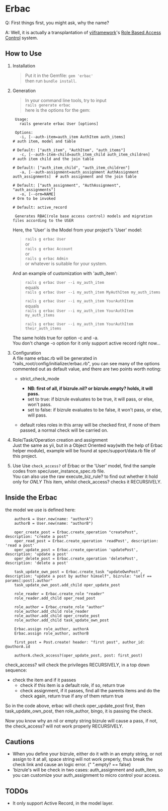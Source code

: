 # Erbac

Q: First things first, you might ask, why the name?

A: Well, it is actually a transplantation of [yiiframework][yii]'s [Role Based Access Control][yii-rbac] system.

[yii]: http://www.yiiframework.com/
[yii-rbac]: http://www.yiiframework.com/doc/guide/1.1/en/topics.auth#role-based-access-control

## How to Use
1. Installation  
	> Put it in the Gemfile:
	> ```gem 'erbac'```  
	> then run 
	> ```bundle install```.

2. Generation  
	> In your command line tools, try to input  
	> ```rails generate erbac```  
	> here is the options for the gem:
	
		Usage:
		  rails generate erbac User [options]
		
		Options:
		  -i, [--auth-item=auth_item AuthItem auth_items]                          # auth item, model and table
		                                                                           # Default: ["auth_item", "AuthItem", "auth_items"]
		  -c, [--auth-item-child=auth_item_child auth_item_children]               # auth item child and the join table
		                                                                           # Default: ["auth_item_child", "auth_item_children"]
		  -a, [--auth-assignment=auth_assignment AuthAssignment auth_assignments]  # auth assignment and the join table
		                                                                           # Default: ["auth_assignment", "AuthAssignment", "auth_assignments"]
		  -o, [--orm=NAME]                                                         # Orm to be invoked
		                                                                           # Default: active_record
		
		Generates RBAC(role base access control) models and migration files according to the USER

	Here, the 'User' is the Model from your project's 'User' model:
	> ``` rails g erbac User ```  
	> or  
	> ``` rails g erbac Account ```  
	> or  
	> ``` rails g erbac Admin ```  
	> or whatever is suitable for your system.
	
	And an example of customization with 'auth\_item':  
	> ``` rails g erbac User --i my_auth_item ```  
	> equals  
	> ``` rails g erbac User --i my_auth_item MyAuthItem my_auth_items ```  
	> 
	> ``` rails g erbac User --i my_auth_item YourAuthItem ```  
	> equals  
	> ``` rails g erbac User --i my_auth_item YourAuthItem my_auth_items ```
	> 
	> ``` rails g erbac User --i my_auth_item YourAuthItem their_auth_items ```
	
	The same holds true for option -c and -a.  
	You don't change -o option for it only support active record right now...

3. Configuration  
	A file name erbac.rb will be generated in "rails_root/config/initializer/erbac.rb", you can see many of the options commented out as default value, and there are two points worth noting:
	* strict\_check\_mode  
		* __NB: first of all, if bizrule.nil? or bizrule.empty? holds, it will pass.__
		* set to true: if bizrule evaluates to be true, it will pass, or else, won't pass. 
		* set to false: if bizrule evaluates to be false, it won't pass, or else, will pass.

	* default roles
		roles in this array will be checked first, if none of them passed, a normal check will be carried on.

4. Role/Task/Operation creation and assignment  
	Just the same as yii, but in a Object Oriented way(with the help of Erbac helper module), example will be found at spec/support/data.rb file of this project.

5. Use
	Use ``` check_access? ``` of Erbac or the 'User' model, find the sample codes from spec/user\_instance\_spec.rb file.  
	You can also use the raw execute\_biz\_rule? to find out whether it hold only for _ONLY This_ item, whilst check\_access? checks it RECURSIVELY.
	

## Inside the Erbac ##
the model we use is defined here:

		authorA = User.new(name: "authorA")
		authorB = User.new(name: "authorB")

		oper_create_post = Erbac.create_operation "createPost", description: "create a post"
		oper_read_post = Erbac.create_operation 'readPost', description: 'read a post'
		oper_update_post = Erbac.create_operation 'updatePost', description: 'update a post'
		oper_delete_post = Erbac.create_operation 'deletePost', description: 'delete a post'
		
		task_update_own_post = Erbac.create_task "updateOwnPost", description: "update a post by author himself", bizrule: "self == params[:post].author"
		task_update_own_post.add_child oper_update_post

		role_reader = Erbac.create_role "reader"
		role_reader.add_child oper_read_post

		role_author = Erbac.create_role "author"
		role_author.add_child role_reader
		role_author.add_child oper_create_post
		role_author.add_child task_update_own_post

		Erbac.assign role_author, authorA
		Erbac.assign role_author, authorB

		first_post = Post.create! header: "first post", author_id: @authorA.id

		authorA.check_access?(oper_update_post, post: first_post)
		
		

check_access? will check the privileges RECURSIVELY, in a top down sequence:

* check the item and if it passes
	* check if this item is a default role, if so, return true
	* check assignment, if it passes, find all the parents items and do the check again, return true if any of them return true

So in the code above, erbac will check oper_update_post first, then task\_update\_own\_post, then role\_author, bingo, it is passing the check.

Now you know why an nil or empty string bizrule will cause a pass, if not, the check_access? will not work properly RECURSIVELY.

## Cautions ##

* When you define your bizrule, either do it with in an empty string, or not assign to it at all, space string will not work preperly, thus break the check link and cause an logic error.  (" ".empty? == false)
* 'bizrule's will be check in two cases: auth\_assignment and auth\_item, so you can customize your auth_assignment to micro control your access.

## TODOs ##
* It only support Active Record, in the model layer.


